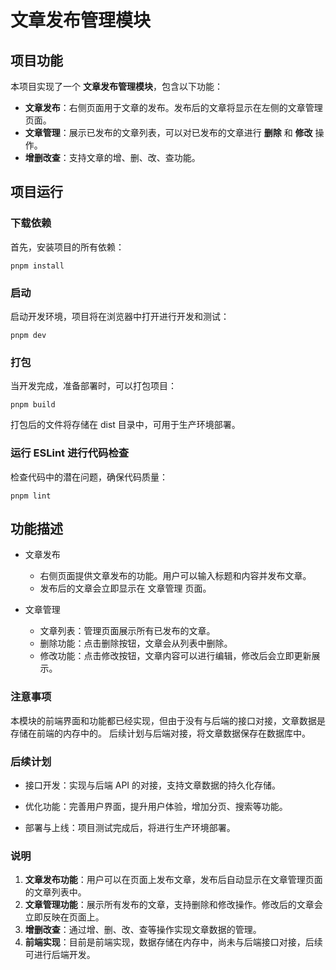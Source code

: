 # 文章发布管理模块

## 项目功能

  本项目实现了一个 **文章发布管理模块**，包含以下功能：

- **文章发布**：右侧页面用于文章的发布。发布后的文章将显示在左侧的文章管理页面。
- **文章管理**：展示已发布的文章列表，可以对已发布的文章进行 **删除** 和 **修改** 操作。
- **增删改查**：支持文章的增、删、改、查功能。

## 项目运行

### 下载依赖

  首先，安装项目的所有依赖：

```
pnpm install
```

### 启动

  启动开发环境，项目将在浏览器中打开进行开发和测试：

```
pnpm dev
```

### 打包

  当开发完成，准备部署时，可以打包项目：

```
pnpm build
```

  打包后的文件将存储在 dist 目录中，可用于生产环境部署。

### 运行 ESLint 进行代码检查

检查代码中的潜在问题，确保代码质量：

```
pnpm lint
```

## 功能描述

- 文章发布
  - 右侧页面提供文章发布的功能。用户可以输入标题和内容并发布文章。
  - 发布后的文章会立即显示在 文章管理 页面。

- 文章管理
  - 文章列表：管理页面展示所有已发布的文章。
  - 删除功能：点击删除按钮，文章会从列表中删除。
  - 修改功能：点击修改按钮，文章内容可以进行编辑，修改后会立即更新展示。

### 注意事项

  本模块的前端界面和功能都已经实现，但由于没有与后端的接口对接，文章数据是存储在前端的内存中的。
  后续计划与后端对接，将文章数据保存在数据库中。

### 后续计划

- 接口开发：实现与后端 API 的对接，支持文章数据的持久化存储。

- 优化功能：完善用户界面，提升用户体验，增加分页、搜索等功能。

- 部署与上线：项目测试完成后，将进行生产环境部署。

### 说明

1. **文章发布功能**：用户可以在页面上发布文章，发布后自动显示在文章管理页面的文章列表中。
2. **文章管理功能**：展示所有发布的文章，支持删除和修改操作。修改后的文章会立即反映在页面上。
3. **增删改查**：通过增、删、改、查等操作实现文章数据的管理。
4. **前端实现**：目前是前端实现，数据存储在内存中，尚未与后端接口对接，后续可进行后端开发。
